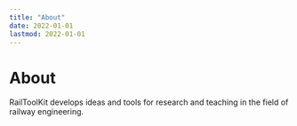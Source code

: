 ```yaml
---
title: "About"
date: 2022-01-01
lastmod: 2022-01-01
---
```


# About

RailToolKit develops ideas and tools for research and teaching in the field of railway engineering.

